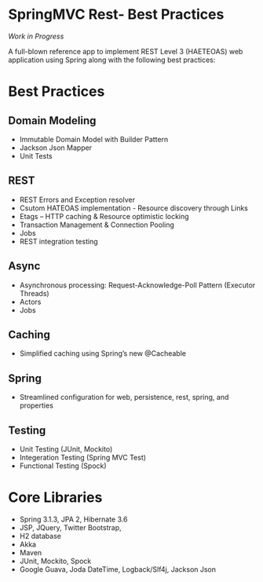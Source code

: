 SpringMVC Rest- Best Practices
=============================
_Work in Progress_

A full-blown reference app to implement REST Level 3 (HAETEOAS) web application 
using Spring along with the following best practices:

# Best Practices

## Domain Modeling
- Immutable Domain Model with Builder Pattern
- Jackson Json Mapper
- Unit Tests
 
## REST 
- REST Errors and Exception resolver 
- Csutom HATEOAS implementation - Resource discovery through Links
- Etags – HTTP caching & Resource optimistic locking
- Transaction Management & Connection Pooling
- Jobs
- REST integration testing

## Async
- Asynchronous processing: Request-Acknowledge-Poll Pattern (Executor Threads)
- Actors
- Jobs

## Caching
- Simplified caching using Spring’s new @Cacheable 

## Spring
- Streamlined configuration for web, persistence, rest, spring, and properties

## Testing
- Unit Testing (JUnit, Mockito)
- Integeration Testing (Spring MVC Test)
- Functional Testing (Spock)    

# Core Libraries 
- Spring 3.1.3, JPA 2, Hibernate 3.6
- JSP, JQuery, Twitter Bootstrap, 
- H2 database
- Akka
- Maven
- JUnit, Mockito, Spock
- Google Guava, Joda DateTime, Logback/Slf4j, Jackson Json
